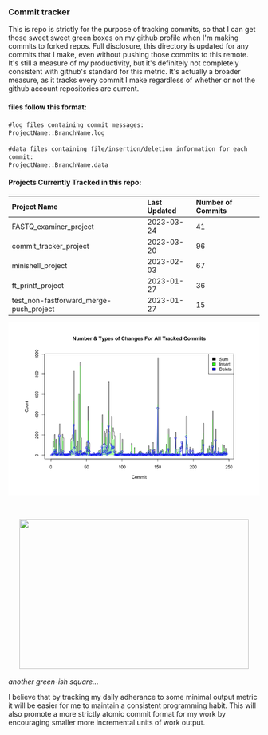 
### Commit tracker
This is repo is strictly for the purpose of tracking commits, so that I can get those sweet sweet green boxes on my github profile when I'm making commits to forked repos. Full disclosure, this directory is updated for any commits that I make, even without pushing those commits to this remote. It's still a measure of my productivity, but it's definitely not completely consistent with github's standard for this metric. It's actually a broader measure, as it tracks every commit I make regardless of whether or not the github account repositories are current.

#### files follow this format:
```
#log files containing commit messages:
ProjectName::BranchName.log

#data files containing file/insertion/deletion information for each commit:
ProjectName::BranchName.data
```
#### Projects Currently Tracked in this repo:

[comment]: # (This is where the table goes)

Project Name | Last Updated | Number of Commits
:---|:---|:---
FASTQ_examiner_project                   |  2023-03-24  |  41
commit_tracker_project                   |  2023-03-20  |  96
minishell_project                        |  2023-02-03  |  67
ft_printf_project                        |  2023-01-27  |  36
test_non-fastforward_merge-push_project  |  2023-01-27  |  15

[comment]: # (This is where the table ends)

![test_image](https://github.com/pierremigeon/commit_tracker/blob/master/totals_lineplot.png)

</br>

<p align="center">
  <img width="460" height="300" src="https://cdn.shopify.com/s/files/1/0502/6417/products/ScreenShot2020-04-30at10.11.38PM_4472x.png?v=1588308646">
</p>

*another green-ish square...*

I believe that by tracking my daily adherance to some minimal output metric it will be easier for me to maintain a consistent programming habit. This will also promote a more strictly atomic commit format for my work by encouraging smaller more incremental units of work output.
